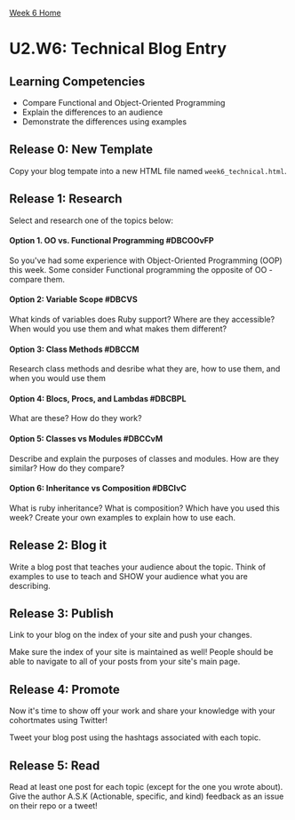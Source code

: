 [Week 6 Home](./)

# U2.W6: Technical Blog Entry

## Learning Competencies
- Compare Functional and Object-Oriented Programming 
- Explain the differences to an audience
- Demonstrate the differences using examples


## Release 0: New Template
Copy your blog tempate into a new HTML file named `week6_technical.html`. 

## Release 1: Research
Select and research one of the topics below:

#### Option 1. OO vs. Functional Programming #DBCOOvFP
So you've had some experience with Object-Oriented Programming (OOP) this week. Some consider Functional programming the opposite of OO - compare them. 

#### Option 2: Variable Scope #DBCVS
What kinds of variables does Ruby support? Where are they accessible? When would you use them and what makes them different?

#### Option 3: Class Methods #DBCCM
Research class methods and desribe what they are, how to use them, and when you would use them

#### Option 4: Blocs, Procs, and Lambdas #DBCBPL
What are these? How do they work?

#### Option 5: Classes vs Modules #DBCCvM
Describe and explain the purposes of classes and modules. How are they similar? How do they compare?

#### Option 6: Inheritance vs Composition #DBCIvC
What is ruby inheritance? What is composition? Which have you used this week? Create your own examples to explain how to use each. 


## Release 2: Blog it
Write a blog post that teaches your audience about the topic. Think of examples to use to teach and SHOW your audience what you are describing.


## Release 3: Publish
Link to your blog on the index of your site and push your changes. 

Make sure the index of your site is maintained as well! People should be able to navigate to all of your posts from your site's main page. 

## Release 4: Promote

Now it's time to show off your work and share your knowledge with your cohortmates using Twitter! 

Tweet your blog post using the hashtags associated with each topic. 

## Release 5: Read

Read at least one post for each topic (except for the one you wrote about). Give the author A.S.K (Actionable, specific, and kind) feedback as an issue on their repo or a tweet!
